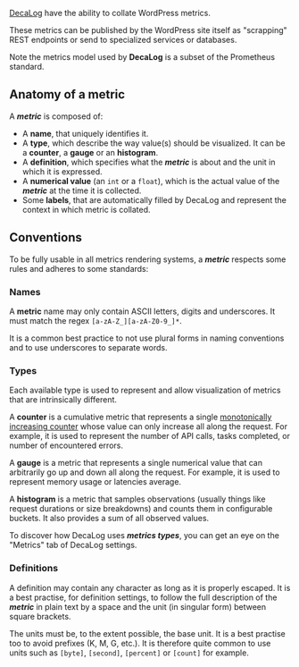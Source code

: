 [DecaLog](https://perfops.one/decalog) have the ability to collate WordPress metrics.

These metrics can be published by the WordPress site itself as "scrapping" REST endpoints or send to specialized services or databases.

Note the metrics model used by __DecaLog__ is a subset of the Prometheus standard.

## Anatomy of a metric
A ___metric___ is composed of:
- A __name__, that uniquely identifies it.
- A __type__, which describe the way value(s) should be visualized. It can be a __counter__, a __gauge__ or an __histogram__.
- A __definition__, which specifies what the ___metric___ is about and the unit in which it is expressed.
- A __numerical value__ (an `int` or a `float`), which is the actual value of the ___metric___ at the time it is collected.
- Some __labels__, that are automatically filled by DecaLog and represent the context in which metric is collated.

## Conventions
To be fully usable in all metrics rendering systems, a ___metric___ respects some rules and adheres to some standards:

### Names
A __metric__ name may only contain ASCII letters, digits and underscores. It must match the regex `[a-zA-Z_][a-zA-Z0-9_]*`.

It is a common best practice to not use plural forms in naming conventions and to use underscores to separate words.

### Types
Each available type is used to represent and allow visualization of metrics that are intrinsically different.

A __counter__ is a cumulative metric that represents a single [monotonically increasing counter](https://en.wikipedia.org/wiki/Monotonic_function) whose value can only increase all along the request. For example, it is used to represent the number of API calls, tasks completed, or number of encountered errors.

A __gauge__ is a metric that represents a single numerical value that can arbitrarily go up and down all along the request. For example, it is used to represent memory usage or latencies average.

A __histogram__ is a metric that samples observations (usually things like request durations or size breakdowns) and counts them in configurable buckets. It also provides a sum of all observed values.

To discover how DecaLog uses ___metrics types___, you can get an eye on the "Metrics" tab of DecaLog settings.

### Definitions

A definition may contain any character as long as it is properly escaped. It is a best practise, for definition settings, to follow the full description of the ___metric___ in plain text by a space and the unit (in singular form) between square brackets.

The units must be, to the extent possible, the base unit. It is a best practise too to avoid prefixes (K, M, G, etc.). It is therefore quite common to use units such as `[byte]`, `[second]`, `[percent]` or `[count]` for example.
